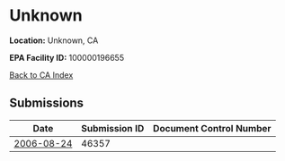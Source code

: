 # Unknown

**Location:** Unknown, CA

**EPA Facility ID:** 100000196655

[Back to CA Index](../../index.md)

## Submissions

| Date | Submission ID | Document Control Number |
|------|--------------|-------------------------|
| [2006-08-24](submissions/46357.md) | 46357 |  |
